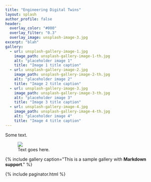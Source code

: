 ```yaml
---
title: "Engineering Digital Twins"
layout: splash
author_profile: false
header:
  overlay_color: "#000"
  overlay_filter: "0.3"
  overlay_image: unsplash-image-3.jpg
excerpt: "blah"
gallery:
  - url: unsplash-gallery-image-1.jpg
    image_path: unsplash-gallery-image-1-th.jpg
    alt: "placeholder image 1"
    title: "Image 1 title caption"
  - url: unsplash-gallery-image-2.jpg
    image_path: unsplash-gallery-image-2-th.jpg
    alt: "placeholder image 2"
    title: "Image 2 title caption"
  - url: unsplash-gallery-image-3.jpg
    image_path: unsplash-gallery-image-3-th.jpg
    alt: "placeholder image 3"
    title: "Image 3 title caption"
  - url: unsplash-gallery-image-4.jpg
    image_path: unsplash-gallery-image-4-th.jpg
    alt: "placeholder image 4"
    title: "Image 4 title caption"
---
```

Some text.

<figure class="one">
    <a href="unsplash-gallery-image-4-th.jpg"><img src="unsplash-gallery-image-4-th"></a>
    <figcaption>Text goes here.</figcaption>
</figure>

{% include gallery caption="This is a sample gallery with **Markdown support**." %}

{% include paginator.html %}
